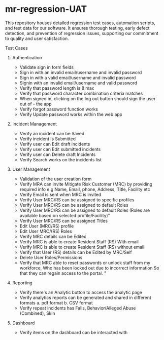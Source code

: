 # mr-regression-UAT
This repository houses detailed regression test cases, automation scripts, and test data for our software. It ensures thorough testing, early defect detection, and prevention of regression issues, supporting our commitment to quality and user satisfaction.

Test Cases
1. Authentication
   - Validate sign in form fields
   - Sign in with an invalid email/username and invalid password
   - Sign in with a valid email/username and invalid password
   - Signin with an invalid email/username and valid password
   - Verify that password length is 8 max
   - Verify that password character combination criteria matches
   - When signed in, clicking on the log out button should sign the user out of - the app
   - Verify forgot password function works
   - Verify Update password works within the web app
   
2. Incident Management
   - Verify an incident can be Saved
   - Verify incident is Submitted
   - Verify user can Edit draft incidents
   - Verify user can Edit submitted incidents
   - Verify user can Delete draft Incidents
   - Verify Search works on the incidents list
   
3. User Management
   - Validation of the user creation form
   - Verify MRA can invite Mitigate Risk Customer (MRC) by providing required info e.g Name, Email, phone, Address, Title, Facility etc
   - Verify Email is sent when MRC is invited
   - Verify User MRC/RS can be assigned to specific profiles
   - Verify User MRC/RS can be assigned to default Roles
   - Verify User MRC/RS can be assigned to default Roles (Roles are available based on selected profile/Facility)"
   - Verify User MRC/RS can be assigned Titles
   - Edit User (MRC/RS) profile
   - Edit User MRC/(RS) Roles
   - Verify MRC details can be Edited
   - Verify MRC is able to create Resident Staff (RS) With email
   - Verify MRC is able to create Resident Staff (RS) without email
   - Verify that User (RS) details can be Edited by MRC/Self
   - Delete User Roles/Permissions
   - Verify that MRC able to reset passwords or unlock staff from my workforce, Who has been locked out due to incorrect information So that they can regain access to the portal. "
   
   
4. Reporting
   - Verify there's an Analytic button to access the analytic page
   - Verify analytics reports can be generated and shared in different formats
        a. pdf format
        b. CSV format
   - Verify repeat incidents has Falls, Behavior/Alleged Abuse (Combined), Skin
   
5. Dashboard
   - Verify items on the dashboard can be interacted with